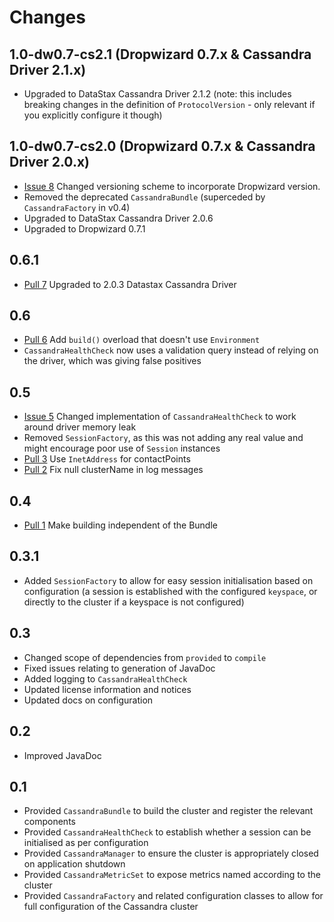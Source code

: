 # Changes

## 1.0-dw0.7-cs2.1 (Dropwizard 0.7.x & Cassandra Driver 2.1.x)

* Upgraded to DataStax Cassandra Driver 2.1.2 (note: this includes breaking changes in the definition of `ProtocolVersion` - only relevant if you explicitly configure it though)

## 1.0-dw0.7-cs2.0 (Dropwizard 0.7.x & Cassandra Driver 2.0.x)

* [Issue 8](https://github.com/stuartgunter/dropwizard-cassandra/issues/8) Changed versioning scheme to incorporate Dropwizard version.
* Removed the deprecated `CassandraBundle` (superceded by `CassandraFactory` in v0.4)
* Upgraded to DataStax Cassandra Driver 2.0.6
* Upgraded to Dropwizard 0.7.1

## 0.6.1

* [Pull 7](https://github.com/stuartgunter/dropwizard-cassandra/pull/7) Upgraded to 2.0.3 Datastax Cassandra Driver

## 0.6

* [Pull 6](https://github.com/stuartgunter/dropwizard-cassandra/pull/6) Add `build()` overload that doesn't use `Environment`
* `CassandraHealthCheck` now uses a validation query instead of relying on the driver, which was giving false positives

## 0.5

* [Issue 5](https://github.com/stuartgunter/dropwizard-cassandra/issues/5) Changed implementation of `CassandraHealthCheck` to work around driver memory leak
* Removed `SessionFactory`, as this was not adding any real value and might encourage poor use of `Session` instances
* [Pull 3](https://github.com/stuartgunter/dropwizard-cassandra/pull/3) Use `InetAddress` for contactPoints
* [Pull 2](https://github.com/stuartgunter/dropwizard-cassandra/pull/2) Fix null clusterName in log messages

## 0.4

* [Pull 1](https://github.com/stuartgunter/dropwizard-cassandra/pull/1) Make building independent of the Bundle

## 0.3.1

* Added `SessionFactory` to allow for easy session initialisation based on configuration (a session is established with
the configured `keyspace`, or directly to the cluster if a keyspace is not configured)

## 0.3

* Changed scope of dependencies from `provided` to `compile`
* Fixed issues relating to generation of JavaDoc
* Added logging to `CassandraHealthCheck`
* Updated license information and notices
* Updated docs on configuration

## 0.2

* Improved JavaDoc

## 0.1

* Provided `CassandraBundle` to build the cluster and register the relevant components
* Provided `CassandraHealthCheck` to establish whether a session can be initialised as per configuration
* Provided `CassandraManager` to ensure the cluster is appropriately closed on application shutdown
* Provided `CassandraMetricSet` to expose metrics named according to the cluster
* Provided `CassandraFactory` and related configuration classes to allow for full configuration of the Cassandra cluster
